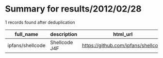 
# Summary for results/2012/02/28
    
1 records found after deduplication

| full_name | description | html_url | matched_list | matched_count | pushed_at | size | stargazers_count | language | forks_count |
|------------------|---------------|-------------------------------------|----------------|-----------------|---------------------------|--------|--------------------|------------|---------------|
| ipfans/shellcode | Shellcode J4F | https://github.com/ipfans/shellcode | ['shellcode'] | 1 | 2012-02-28 04:16:04+00:00 | 104 | 2 | C | 0 |
